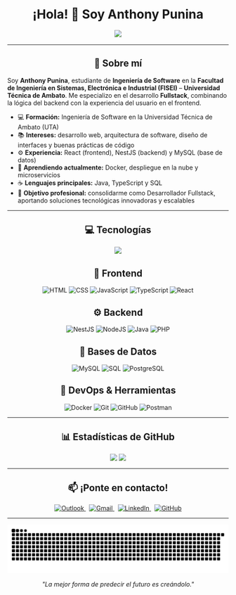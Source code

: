  <h1 align="center">¡Hola! 👋 Soy Anthony Punina</h1>

<p align="center">
	<a href="https://github.com/anthony-punina">
		<img src="https://readme-typing-svg.herokuapp.com/?lines=Estudiante+de+Ingeniería+de+Software;Desarrollador+Fullstack;React%20|%20NestJS%20|%20MySQL;Git%20%7C%20GitHub+Actions;Siempre+aprendiendo+nuevas+tecnologías&center=true&width=480&height=45&color=0ea5e9">
	</a>
</p>

---

<h2 align="center">💫 Sobre mí</h2>

<p>
Soy <b>Anthony Punina</b>, estudiante de <b>Ingeniería de Software</b> en la 
<b>Facultad de Ingeniería en Sistemas, Electrónica e Industrial (FISEI)</b> – 
<b>Universidad Técnica de Ambato</b>.  
Me especializo en el desarrollo <b>Fullstack</b>, combinando la lógica del backend con la experiencia del usuario en el frontend.
</p>

<ul align="left">
  <li>💻 <b>Formación:</b> Ingeniería de Software en la Universidad Técnica de Ambato (UTA)</li>
  <li>📚 <b>Intereses:</b> desarrollo web, arquitectura de software, diseño de interfaces y buenas prácticas de código</li>
  <li>⚙️ <b>Experiencia:</b> React (frontend), NestJS (backend) y MySQL (base de datos)</li>
  <li>🌱 <b>Aprendiendo actualmente:</b> Docker, despliegue en la nube y microservicios</li>
  <li>☕ <b>Lenguajes principales:</b> Java, TypeScript y SQL</li>
  <li>🚀 <b>Objetivo profesional:</b> consolidarme como Desarrollador Fullstack, aportando soluciones tecnológicas innovadoras y escalables</li>
</ul>

---

<h2 align="center">💻 Tecnologías</h2>

<div align="center">
  <img src="https://media2.giphy.com/media/QssGEmpkyEOhBCb7e1/giphy.gif?cid=ecf05e47a0n3gi1bfqntqmob8g9aid1oyj2wr3ds3mg700bl&rid=giphy.gif" width="32px">
</div>

<h2 align="center">🎨 Frontend</h2>

<div align="center">

![HTML](https://img.shields.io/badge/HTML-%23E34F26.svg?style=for-the-badge&logo=html&logoColor=white)
![CSS](https://img.shields.io/badge/CSS-%231572B6.svg?style=for-the-badge&logo=css&logoColor=white)
![JavaScript](https://img.shields.io/badge/JavaScript-%23323330.svg?style=for-the-badge&logo=javascript&logoColor=%23F7DF1E)
![TypeScript](https://img.shields.io/badge/TypeScript-%23007ACC.svg?style=for-the-badge&logo=typescript&logoColor=white)
![React](https://img.shields.io/badge/React-%2300D9FF.svg?style=for-the-badge&logo=react&logoColor=white)

</div>

<h2 align="center">⚙️ Backend</h2>

<div align="center">

![NestJS](https://img.shields.io/badge/NestJS-E0234E.svg?style=for-the-badge&logo=nestjs&logoColor=white)
![NodeJS](https://img.shields.io/badge/Node.js-6DA55F?style=for-the-badge&logo=node.js&logoColor=white)
![Java](https://img.shields.io/badge/Java-%23ED8B00.svg?style=for-the-badge&logo=openjdk&logoColor=white)
![PHP](https://img.shields.io/badge/PHP-%23777BB4.svg?style=for-the-badge&logo=php&logoColor=white)

</div>

<h2 align="center">🧠 Bases de Datos</h2>

<div align="center">

![MySQL](https://img.shields.io/badge/MySQL-%2300f.svg?style=for-the-badge&logo=mysql&logoColor=white)
![SQL](https://img.shields.io/badge/SQL-%2300758F.svg?style=for-the-badge&logo=postgresql&logoColor=white)
![PostgreSQL](https://img.shields.io/badge/PostgreSQL-%23336791.svg?style=for-the-badge&logo=postgresql&logoColor=white)

</div>

<h2 align="center">🧰 DevOps & Herramientas</h2>

<div align="center">

![Docker](https://img.shields.io/badge/Docker-%230db7ed.svg?style=for-the-badge&logo=docker&logoColor=white)
![Git](https://img.shields.io/badge/Git-%23F05033.svg?style=for-the-badge&logo=git&logoColor=white)
![GitHub](https://img.shields.io/badge/GitHub-%23121011.svg?style=for-the-badge&logo=github&logoColor=white)
![Postman](https://img.shields.io/badge/Postman-%23FF6C37.svg?style=for-the-badge&logo=postman&logoColor=white)

</div>

---

<h2 align="center">📊 Estadísticas de GitHub</h2>

<div align="center">

<img height="180em" src="https://github-readme-stats.vercel.app/api?username=AnthonyPSW&show_icons=true&theme=tokyonight&include_all_commits=true&count_private=true"/>
<img height="180em" src="https://github-readme-stats.vercel.app/api/top-langs/?username=AnthonyPSW&layout=compact&langs_count=8&theme=tokyonight"/>

</div>

---

<h2 align="center">📫 ¡Ponte en contacto!</h2>

<p align="center">
  <a href="mailto:apunina1845@uta.edu.ec">
    <img src="https://img.shields.io/badge/Outlook-apunina1845@uta.edu.ec-0078D4?style=for-the-badge&logo=microsoftoutlook&logoColor=white" alt="Outlook"/>
  </a>
  &nbsp;
  <a href="mailto:anthonypunina06@gmail.com">
    <img src="https://img.shields.io/badge/Gmail-anthonypunina06@gmail.com-D14836?style=for-the-badge&logo=gmail&logoColor=white" alt="Gmail"/>
  </a>
  &nbsp;
  <a href="https://www.linkedin.com/in/anthony-punina" target="_blank">
    <img src="https://img.shields.io/badge/LinkedIn-Anthony%20Punina-0A66C2?style=for-the-badge&logo=linkedin&logoColor=white" alt="LinkedIn"/>
  </a>
  &nbsp;
  <a href="https://github.com/AnthonyPSW">
    <img src="https://img.shields.io/badge/GitHub-anthony--punina-181717?style=for-the-badge&logo=github&logoColor=white" alt="GitHub"/>
  </a>
</p>

---

<p align="center">
  <img src="https://github.com/StefanosSt/StefanosSt/blob/main/github-user-contribution.svg" alt="snake">
</p>

<p align="center"><i>"La mejor forma de predecir el futuro es creándolo."</i></p>
